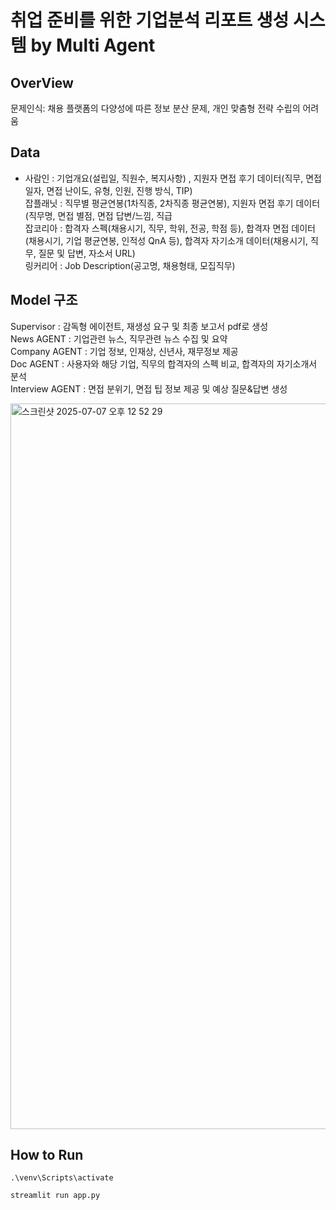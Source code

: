 # 취업 준비를 위한 기업분석 리포트 생성 시스템 by Multi Agent

## OverView
문제인식: 채용 플랫폼의 다양성에 따른 정보 분산 문제, 개인 맞춤형 전략 수립의 어려움

## Data
* 사람인 : 기업개요(설립일, 직원수, 복지사항) , 지원자 면접 후기 데이터(직무, 면접 일자, 면접 난이도, 유형, 인원, 진행 방식, TIP)  
잡플래닛 : 직무별 평균연봉(1차직종, 2차직종 평균연봉), 지원자 면접 후기 데이터(직무명, 면접 별점, 면접 답변/느낌, 직급  
잡코리아 : 합격자 스펙(채용시기, 직무, 학위, 전공, 학점 등), 합격자 면접 데이터(채용시기, 기업 평균연봉, 인적성 QnA 등), 합격자 자기소개 데이터(채용시기, 직무, 질문 및 답변, 자소서 URL)  
링커리어 : Job Description(공고명, 채용형태, 모집직무)

## Model 구조
Supervisor : 감독형 에이전트, 재생성 요구 및 최종 보고서 pdf로 생성  
News AGENT : 기업관련 뉴스, 직무관련 뉴스 수집 및 요약  
Company AGENT : 기업 정보, 인재상, 신년사, 재무정보 제공  
Doc AGENT : 사용자와 해당 기업, 직무의 합격자의 스펙 비교, 합격자의 자기소개서 분석  
Interview AGENT : 면접 분위기, 면접 팁 정보 제공 및 예상 질문&답변 생성  

<img width="1161" alt="스크린샷 2025-07-07 오후 12 52 29" src="https://github.com/user-attachments/assets/0eb22a15-ade5-4240-bd41-19e86c76fc71" />

## How to Run
```
.\venv\Scripts\activate
```

```
streamlit run app.py
```

